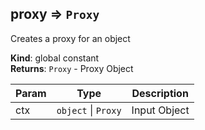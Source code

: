 <a name="proxy"></a>

## proxy ⇒ <code>Proxy</code>
Creates a proxy for an object

**Kind**: global constant  
**Returns**: <code>Proxy</code> - Proxy Object  

| Param | Type | Description |
| --- | --- | --- |
| ctx | <code>object</code> \| <code>Proxy</code> | Input Object |

